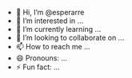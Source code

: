 - 👋 Hi, I’m @esperarre
- 👀 I’m interested in ...
- 🌱 I’m currently learning ...
- 💞️ I’m looking to collaborate on ...
- 📫 How to reach me ...
- 😄 Pronouns: ...
- ⚡ Fun fact: ...

<!---
esperarre/esperarre is a ✨ special ✨ repository because its `README.md` (this file) appears on your GitHub profile.
You can click the Preview link to take a look at your changes.
--->

